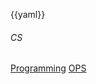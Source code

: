 {{yaml}}

<!-- _class: lead -->

###### CS

<div class="dashboard-tiles">
  <a class="tile-link" href="formal/cs/programming/index.html" style="--tile-bg-img:url('assets/2025-09-30-11-29-04.png');">Programming</a>
  <a class="tile-link" href="formal/cs/ops/index.html" style="--tile-bg-img:url('assets/2025-09-30-18-01-36.png');">OPS</a>
</div>
